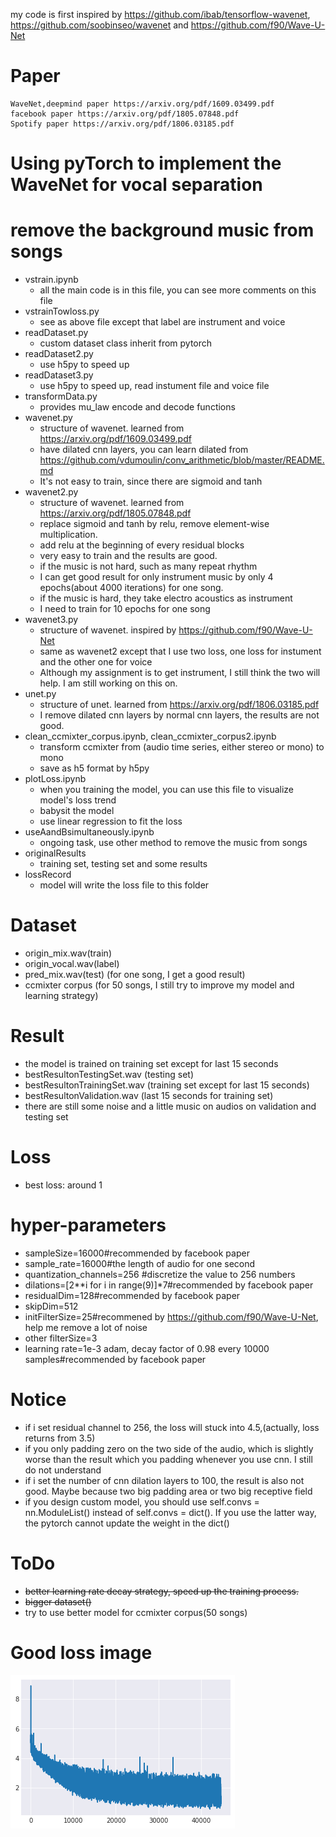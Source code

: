my code is first inspired by https://github.com/ibab/tensorflow-wavenet, https://github.com/soobinseo/wavenet and https://github.com/f90/Wave-U-Net

# Paper
    WaveNet,deepmind paper https://arxiv.org/pdf/1609.03499.pdf
    facebook paper https://arxiv.org/pdf/1805.07848.pdf
    Spotify paper https://arxiv.org/pdf/1806.03185.pdf

# Using pyTorch to implement the WaveNet for vocal separation
# remove the background music from songs

  - vstrain.ipynb
     - all the main code is in this file, you can see more comments on this file
  - vstrainTowloss.py
     - see as above file except that label are instrument and voice
  - readDataset.py
    - custom dataset class inherit from pytorch
  - readDataset2.py
    - use h5py to speed up
  - readDataset3.py
    - use h5py to speed up, read instument file and voice file
  - transformData.py 
    - provides mu_law encode and decode functions
  - wavenet.py
    - structure of wavenet. learned from https://arxiv.org/pdf/1609.03499.pdf
    - have dilated cnn layers, you can learn dilated from    https://github.com/vdumoulin/conv_arithmetic/blob/master/README.md
    - It's not easy to train, since there are sigmoid and tanh
  - wavenet2.py
    - structure of wavenet. learned from https://arxiv.org/pdf/1805.07848.pdf
    - replace sigmoid and tanh by relu, remove element-wise multiplication.
    - add relu at the beginning of every residual blocks
    - very easy to train and the results are good. 
    - if the music is not hard, such as many repeat rhythm
    - I can get good result for only instrument music by only 4 epochs(about 4000 iterations) for one song.
    - if the music is hard, they take electro acoustics as instrument
    - I need to train for 10 epochs for one song
  - wavenet3.py
    - structure of wavenet. inspired by https://github.com/f90/Wave-U-Net
    - same as wavenet2 except that I use two loss, one loss for instument and the other one for voice
    - Although my assignment is to get instrument, I still think the two will help. I am still working on this on.
  - unet.py
     - structure of unet. learned from https://arxiv.org/pdf/1806.03185.pdf
     - I remove dilated cnn layers by normal cnn layers, the results are not good.
  - clean_ccmixter_corpus.ipynb, clean_ccmixter_corpus2.ipynb
     - transform ccmixter from (audio time series, either stereo or mono) to mono
     - save as h5 format by h5py
  - plotLoss.ipynb
    - when you training the model, you can use this file to visualize model's loss trend 
    - babysit the model
    - use linear regression to fit the loss
  - useAandBsimultaneously.ipynb
    - ongoing task, use other method to remove the music from songs
  - originalResults
    - training set, testing set and some results 
 - lossRecord
   - model will write the loss file to this folder

# Dataset
 - origin_mix.wav(train)
 - origin_vocal.wav(label)
 - pred_mix.wav(test) (for one song, I get a good result)
 - ccmixter corpus (for 50 songs, I still try to improve my model and learning strategy)

# Result
- the model is trained on training set except for last 15 seconds
- bestResultonTestingSet.wav (testing set)
- bestResultonTrainingSet.wav (training set except for last 15 seconds)
- bestResultonValidation.wav (last 15 seconds for training set)
- there are still some noise and a little music on audios on validation and testing set

# Loss
 - best loss: around 1

# hyper-parameters
 - sampleSize=16000#recommended by facebook paper
 - sample_rate=16000#the length of audio for one second
 - quantization_channels=256 #discretize the value to 256 numbers
 - dilations=[2**i for i in range(9)]*7#recommended by facebook paper
 - residualDim=128#recommended by facebook paper
 - skipDim=512
 - initFilterSize=25#recommened by https://github.com/f90/Wave-U-Net, help me remove a lot of noise
 - other filterSize=3
 - learning rate=1e-3 adam, decay factor of 0.98 every 10000 samples#recommended by facebook paper
 
# Notice
 - if i set residual channel to 256, the loss will stuck into 4.5,(actually, loss returns from 3.5)
 - if you only padding zero on the two side of the audio, which is slightly worse than the result which you padding whenever you use cnn. I still do not understand
 - if i set the number of cnn dilation layers to 100, the result is also not good. Maybe because two big padding area or two big receptive field
 - if you design custom model, you should use self.convs = nn.ModuleList() instead of self.convs = dict(). If you use the latter way, the pytorch cannot update the weight in the dict() 

# ToDo
 - ~~better learning rate decay strategy, speed up the training process.~~
 - ~~bigger dataset()~~
 - try to use better model for ccmixter corpus(50 songs)
 
# Good loss image
![one of good loss image](./lossRecord/loss.png)

